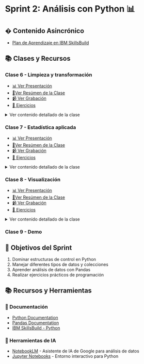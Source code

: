 # Sprint 2: Análisis con Python 📊

## � Contenido Asincrónico
- [Plan de Aprendizaje en IBM SkillsBuild](skills.yourlearning.ibm.com/activity/PLAN-CEFBAF1DFC73)

## 📚 Clases y Recursos

### Clase 6 - Limpieza y transformación
- [📊 Ver Presentación](https://drive.google.com/file/d/1vuKcmQwvmpmx8J3FV7dWexbfanFgmp7W/view)
- [📗Ver Resúmen de la Clase](/sprint2/clase6/Resumen-Clase6.md)
- [📹 Ver Grabación](https://drive.google.com/drive/folders/1DSMYk4DNAdtj3mddz84sx4XvbqG4Uqer?usp=drive_link)
- [📝 Ejercicios](https://github.com/wigsdev/AI-Fundamentals-Guayerd-IBM/tree/main/sprint2/Clase6/ejercicios)
<details>
<summary>Ver contenido detallado de la clase</summary>

- Pandas
- Lectura de archivos
- Estructuras principales
- Inspección y limpieza
</details>

### Clase 7 - Estadística aplicada
- [📊 Ver Presentación](https://drive.google.com/file/d/1ymlLHJazB9N1g5cWzuBfQDvEP3vrx_Rm/view)
- [📗Ver Resúmen de la Clase](/sprint2/clase7/Resumen-Clase7.md)
- [📹 Ver Grabación](https://drive.google.com/drive/folders/1m9pxIzDAgubChHgOzP6kwntP6DGpNnJo?usp=drive_link)
- [📝 Ejercicios](https://github.com/wigsdev/AI-Fundamentals-Guayerd-IBM/tree/main/sprint2/Clase7/ejercicios)
<details>
<summary>Ver contenido detallado de la clase</summary>

- Estadística descriptiva básica
- Distribución de datos
- Correlaciones
</details>

### Clase 8 - Visualización
- [📊 Ver Presentación](https://drive.google.com/file/d/1rnbxjWw83jlMQc8ETLpCj92-dBF5kpxN/view)
- [📗Ver Resúmen de la Clase](/sprint2/clase8/Resumen-Clase8.md)
- [📹 Ver Grabación](https://drive.google.com/drive/folders/1t45HMswWkuj8aBprD_6u9t_EISbNtain?usp=drive_link)
- [📝 Ejercicios](https://github.com/wigsdev/AI-Fundamentals-Guayerd-IBM/tree/main/sprint2/Clase8/ejercicios)
<details>
<summary>Ver contenido detallado de la clase</summary>

- Visualización
- Matplotlib
- Seaborn
</details>

### Clase 9 - Demo

## 🎯 Objetivos del Sprint
1. Dominar estructuras de control en Python
2. Manejar diferentes tipos de datos y colecciones
3. Aprender análisis de datos con Pandas
4. Realizar ejercicios prácticos de programación

## 📚 Recursos y Herramientas
### 📖 Documentación
- [Python Documentation](https://docs.python.org/3/)
- [Pandas Documentation](https://pandas.pydata.org/docs/)
- [IBM SkillsBuild - Python](https://www.guayerd.com/ibm-ia/sbplan2025)

### 🤖 Herramientas de IA
- [NotebookLM](https://notebooklm.google.com/) - Asistente de IA de Google para análisis de datos
- [Jupyter Notebooks](https://jupyter.org/) - Entorno interactivo para Python
